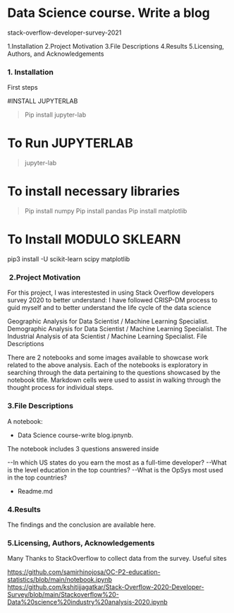 # Data Science course. Write a blog 

stack-overflow-developer-survey-2021
 



1.Installation
2.Project Motivation
3.File Descriptions
4.Results
5.Licensing, Authors, and Acknowledgements


### 1. Installation

First steps 

#INSTALL JUPYTERLAB
> Pip install jupyter-lab
# To Run JUPYTERLAB
> jupyter-lab
# To install necessary libraries

>Pip install numpy
>Pip install pandas
>Pip install matplotlib


# To Install MODULO SKLEARN
pip3 install -U scikit-learn scipy matplotlib


###  2.Project Motivation

For this project, I was interestested in using Stack Overflow developers survey 2020 to better understand: I have followed CRISP-DM process to guid myself and to better understand the life cycle of the data science

Geographic Analysis for Data Scientist / Machine Learning Specialist.
Demographic Analysis for Data Scientist / Machine Learning Specialist.
The Industrial Analysis of ata Scientist / Machine Learning Specialist.
File Descriptions

There are 2 notebooks and some images available to showcase work related to the above analysis. Each of the notebooks is exploratory in searching through the data pertaining to the questions showcased by the notebook title. Markdown cells were used to assist in walking through the thought process for individual steps.


### 3.File Descriptions
A notebook:
- Data Science course-write blog.ipnynb. 

The notebook includes 3 questions  answered inside

--In which US states do you earn the most as a full-time developer?
--What is the level education in the top countries?
--What is the OpSys most used in the top countries?

- Readme.md

### 4.Results

The findings and  the conclusion are available here.


### 5.Licensing, Authors, Acknowledgements
Many Thanks to StackOverflow to collect data from the survey.
Useful sites 

https://github.com/samirhinojosa/OC-P2-education-statistics/blob/main/notebook.ipynb
https://github.com/kshitijjagatkar/Stack-Overflow-2020-Developer-Survey/blob/main/Stackoverflow%20-Data%20science%20industry%20analysis-2020.ipynb





